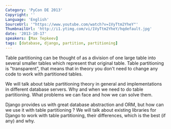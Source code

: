 ```yaml
---
Category: 'PyCon DE 2013'
Copyright: ''
Language: 'English'
SourceUrl: '"https://www.youtube.com/watch?v=1VyTtm2YheY"'
ThumbnailUrl: 'http://i1.ytimg.com/vi/1VyTtm2YheY/hqdefault.jpg'
date: '2013-10-17'
speakers: [Max Tepkeev]
tags: [database, django, partition, partitioning]
---
```

Table partitioning can be thought of as a division of one large table into several smaller tables which represent that original table. Table partitioning is "transparent", that means that in theory you don't need to change any code to work with partitioned tables.

We will talk about table partitioning theory in general and implementations in different database servers. Why and when we need to do table partitioning. What problems we can face and how we can solve them.

Django provides us with great database abstraction and ORM, but how can we use it with table partitioning ? We will talk about existing libraries for Django to work with table partitioning, their differences, which is the best (if any) and why.